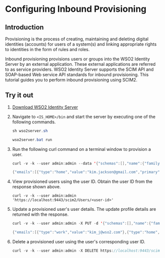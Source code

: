 # Configuring Inbound Provisioning 

## Introduction

Provisioning is the process of creating, maintaining and deleting digital identities (accounts) for users of a system(s) and linking appropriate rights to identities in the form of rules and roles. 

Inbound provisioning provisions users or groups into the WSO2 Identity Server by an external application. These external applications are referred to as service providers. WSO2 Identity Server supports the SCIM API and SOAP-based Web service API standards for inbound provisioning.
This tutorial guides you to perform inbound provisioning using SCIM2.

## Try it out

1. [Download WSO2 Identity Server](https://wso2.com/identity-and-access-management/)
2. Navigate to `<IS_HOME>/bin` and start the server by executing one of the following commands.

    ``` java tab="Linux/MacOS"
    sh wso2server.sh
    ```

    ``` java tab="Windows"
    wso2server.bat run
    ```

3. Run the following curl command on a terminal window to provision a user. 

    ```java tab="Request"
    curl -v -k --user admin:admin --data '{"schemas":[],"name":{"familyName":"jackson","givenName":"kim"},"userName":"kim","password":"kimwso2","emails":[{"primary":true,"value":"kim.jackson@gmail.com","type":"home"},{"value":"kim_j@wso2.com","type":"work"}]}' --header "Content-Type:application/json" https://localhost:9443/scim2/Users
    ```
    
    ```java tab="Response"
    {"emails":[{"type":"home","value":"kim.jackson@gmail.com","primary":true},{"type":"work","value":"kim_j@wso2.com"}],"meta":{"created":"2018-08-15T14:55:23Z","location":"https://localhost:9443/scim2/Users/c8c821ba-1200-495e-a775-79b260e717bd","lastModified":"2018-08-15T14:55:23Z","resourceType":"User"},"schemas":["urn:ietf:params:scim:schemas:core:2.0:User","urn:ietf:params:scim:schemas:extension:enterprise:2.0:User"],"name":{"familyName":"jackson","givenName":"kim"},"id":"c8c821ba-1200-495e-a775-79b260e717bd","userName":"kim"}
    ```

4. View provisioned users using the user ID. Obtain the user ID from the response shown above. 

    ```
    curl -v -k --user admin:admin 'https://localhost:9443/scim2/Users/<user-id>'
    ```

5. Update a provisioned user's user details. The update profile details are returned with the response. 

    ```java tab="Request"
    curl -v -k --user admin:admin -X PUT -d '{"schemas":[],"name":{"familyName":"jackson","givenName":"kim"},"userName":"kim","emails":[{"value":"kim_j@wso2.com","type":"work"},{"value":"kim.jack@gmail.com","type":"home"}]}' --header "Content-Type:application/json" https://localhost:9443/scim2/Users/c8c821ba-1200-495e-a775-79b260e717bd 
    ```
    
    ```java tab="Response"
    {"emails":[{"type":"work","value":"kim_j@wso2.com"},{"type":"home","value":"kim.jack@gmail.com"}],"meta":{"created":"2018-08-15T14:55:23Z","location":"https://localhost:9443/scim2/Users/c8c821ba-1200-495e-a775-79b260e717bd","lastModified":"2018-08-16T14:24:00Z","resourceType":"User"},"schemas":["urn:ietf:params:scim:schemas:core:2.0:User","urn:ietf:params:scim:schemas:extension:enterprise:2.0:User"],"roles":[{"type":"default","value":"Internal/everyone"}],"name":{"givenName":"kim","familyName":"jackson"},"id":"c8c821ba-1200-495e-a775-79b260e717bd","userName":"kim"} 
    ```
    
4. Delete a provisioned user using the user's corresponding user ID. 

    ```java
    curl -v -k --user admin:admin -X DELETE https://localhost:9443/scim2/Users/<user-id> -H "Accept: application/scim+json"
    ```
